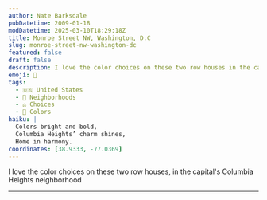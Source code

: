 ```yaml
---
author: Nate Barksdale
pubDatetime: 2009-01-18
modDatetime: 2025-03-10T18:29:18Z
title: Monroe Street NW, Washington, D.C
slug: monroe-street-nw-washington-dc
featured: false
draft: false
description: I love the color choices on these two row houses in the capital's Columbia Heights neighborhood.
emoji: 🎨
tags:
  - 🇺🇸 United States
  - 🌆 Neighborhoods
  - ⚖️ Choices
  - 🎨 Colors
haiku: |
  Colors bright and bold,  
  Columbia Heights’ charm shines,  
  Home in harmony.
coordinates: [38.9333, -77.0369]
---
```


I love the color choices on these two row houses, in the capital's Columbia Heights neighborhood

---

